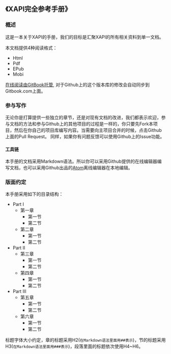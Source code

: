 ## 《XAPI完全参考手册》

### 概述

这是一本关于XAPI的手册，我们的目标是汇聚XAPI的所有相关资料到单一文档。

本文档提供4种阅读格式：

* Html
* Pdf
* EPub
* Mobi

[在线阅读由GitBook托管](https://www.gitbook.com/book/kit998/xapi-doc), 对于Github上的这个版本库的修改会自动同步到Gitbook.com上面。

### 参与写作
无论你是打算提供一些独立的章节，还是对现有文档的改进，我们都表示欢迎，参与文档的方法和参与Github上的其他项目的过程是一样的，你只要先Fork本项目，然后在你自己的项目库编写内容。当需要向主项目合并的时候，点击Github上面的Pull Request。
同样，如果你有问题反馈可以使用Github上的Issue功能。

#### 工具链
本手册的文档采用Markdown语法。所以你可以采用Github提供的在线编辑器编写文档，也可以采用Github出品的[Atom](http://www.atom.io)离线编辑器在本地编辑。

### 版面约定
本手册采用如下的目录结构：

* Part Ⅰ
  * 第一章
    * 第一节
    * 第二节
  * 第二章
    * 第一节
    * 第二节
* Part Ⅱ
  * 第三章
    * 第一节
    * 第二节
  * 第四章
    * 第一节
    * 第二节
* Part Ⅲ
  * 第五章
    * 第一节
    * 第二节
  * 第六章
    * 第一节
    * 第二节

标题字体大小约定，章的标题采用H2(`在Markdown语法里面用##表示`)，节的标题采用H3(`在Markdown语法里面用###表示`)，段落里面的标题依次使用H4~H6。
